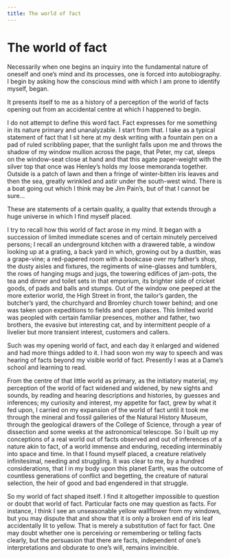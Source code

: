 ```yaml
---
title: The world of fact
---
```

# The world of fact

Necessarily when one begins an inquiry into the fundamental nature of
oneself and one’s mind and its processes, one is forced into
autobiography. I begin by asking how the conscious mind with which I am
prone to identify myself, began.

It presents itself to me as a history of a perception of the world of
facts opening out from an accidental centre at which I happened to
begin.

I do not attempt to define this word fact. Fact expresses for me
something in its nature primary and unanalyzable. I start from that. I
take as a typical statement of fact that I sit here at my desk writing
with a fountain pen on a pad of ruled scribbling paper, that the
sunlight falls upon me and throws the shadow of my window mullion across
the page, that Peter, my cat, sleeps on the window-seat close at hand
and that this agate paper-weight with the silver top that once was
Henley’s holds my loose memoranda together. Outside is a patch of lawn
and then a fringe of winter-bitten iris leaves and then the sea, greatly
wrinkled and astir under the south-west wind. There is a boat going out
which I think may be Jim Pain’s, but of that I cannot be sure...

These are statements of a certain quality, a quality that extends
through a huge universe in which I find myself placed.

I try to recall how this world of fact arose in my mind. It began with a
succession of limited immediate scenes and of certain minutely perceived
persons; I recall an underground kitchen with a drawered table, a window
looking up at a grating, a back yard in which, growing out by a dustbin,
was a grape-vine; a red-papered room with a bookcase over my father’s
shop, the dusty aisles and fixtures, the regiments of wine-glasses and
tumblers, the rows of hanging mugs and jugs, the towering edifices of
jam-pots, the tea and dinner and toilet sets in that emporium, its
brighter side of cricket goods, of pads and balls and stumps. Out of the
window one peeped at the more exterior world, the High Street in front,
the tailor’s garden, the butcher’s yard, the churchyard and Bromley
church tower behind; and one was taken upon expeditions to fields and
open places. This limited world was peopled with certain familiar
presences, mother and father, two brothers, the evasive but interesting
cat, and by intermittent people of a livelier but more transient
interest, customers and callers.

Such was my opening world of fact, and each day it enlarged and widened
and had more things added to it. I had soon won my way to speech and was
hearing of facts beyond my visible world of fact. Presently I was at a
Dame’s school and learning to read.

From the centre of that little world as primary, as the initiatory
material, my perception of the world of fact widened and widened, by new
sights and sounds, by reading and hearing descriptions and histories, by
guesses and inferences; my curiosity and interest, my appetite for fact,
grew by what it fed upon, I carried on my expansion of the world of fact
until it took me through the mineral and fossil galleries of the Natural
History Museum, through the geological drawers of the College of
Science, through a year of dissection and some weeks at the astronomical
telescope. So I built up my conceptions of a real world out of facts
observed and out of inferences of a nature akin to fact, of a world
immense and enduring, receding interminably into space and time. In that
I found myself placed, a creature relatively infinitesimal, needing and
struggling. It was clear to me, by a hundred considerations, that I in
my body upon this planet Earth, was the outcome of countless generations
of conflict and begetting, the creature of natural selection, the heir
of good and bad engendered in that struggle.

So my world of fact shaped itself. I find it altogether impossible to
question or doubt that world of fact. Particular facts one may question
as facts. For instance, I think I see an unseasonable yellow wallflower
from my windows, but you may dispute that and show that it is only a
broken end of iris leaf accidentally lit to yellow. That is merely a
substitution of fact for fact. One may doubt whether one is perceiving
or remembering or telling facts clearly, but the persuasion that there
are facts, independent of one’s interpretations and obdurate to one’s
will, remains invincible.
